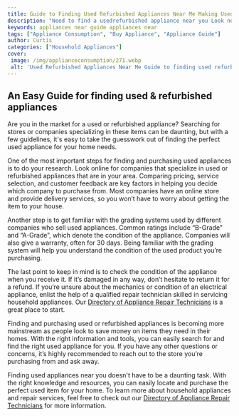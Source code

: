 ```yaml
---
title: Guide to Finding Used Refurbished Appliances Near Me Making Used Refurbished Appliances Easier to Find
description: "Need to find a usedrefurbished appliance near you Look no further This guide provides tips and tricks on how to find usedrefurbished appliances with ease and convenience Get ready to save money on your next appliance purchase"
keywords: appliances near guide appliances near
tags: ["Appliance Consumption", "Buy Appliance", "Appliance Guide"]
author: Curtis
categories: ["Household Appliances"]
cover: 
 image: /img/applianceconsumption/271.webp
 alt: 'Used Refurbished Appliances Near Me Guide to finding used refurbished appliances in your area'
---
```

## An Easy Guide for finding used & refurbished appliances 
 
 Are you in the market for a used or refurbished appliance? Searching for stores or companies specializing in these items can be daunting, but with a few guidelines, it's easy to take the guesswork out of finding the perfect used appliance for your home needs. 

One of the most important steps for finding and purchasing used appliances is to do your research. Look online for companies that specialize in used or refurbished appliances that are in your area. Comparing pricing, service selection, and customer feedback are key factors in helping you decide which company to purchase from. Most companies have an online store and provide delivery services, so you won’t have to worry about getting the item to your house. 

Another step is to get familiar with the grading systems used by different companies who sell used appliances. Common ratings include “B-Grade” and “A-Grade”, which denote the condition of the appliance. Companies will also give a warranty, often for 30 days. Being familiar with the grading system will help you understand the condition of the used product you’re purchasing.

The last point to keep in mind is to check the condition of the appliance when you receive it. If it’s damaged in any way, don’t hesitate to return it for a refund. If you’re unsure about the mechanics or condition of an electrical appliance, enlist the help of a qualified repair technician skilled in servicing household appliances. Our [Directory of Appliance Repair Technicians](./pages/appliance-repair-technicians) is a great place to start.

Finding and purchasing used or refurbished appliances is becoming more mainstream as people look to save money on items they need in their homes. With the right information and tools, you can easily search for and find the right used appliance for you. If you have any other questions or concerns, it’s highly recommended to reach out to the store you’re purchasing from and ask away. 
 
Finding used appliances near you doesn't have to be a daunting task. With the right knowledge and resources, you can easily locate and purchase the perfect used item for your home. To learn more about household appliances and repair services, feel free to check out our [Directory of Appliance Repair Technicians](./pages/appliance-repair-technicians) for more information.
